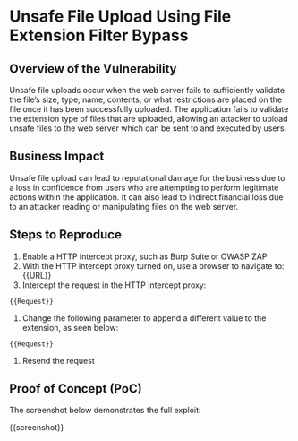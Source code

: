 # Unsafe File Upload Using File Extension Filter Bypass

## Overview of the Vulnerability

Unsafe file uploads occur when the web server fails to sufficiently validate the file’s size, type, name, contents, or what restrictions are placed on the file once it has been successfully uploaded. The application fails to validate the extension type of files that are uploaded, allowing an attacker to upload unsafe files to the web server which can be sent to and executed by users.

## Business Impact

Unsafe file upload can lead to reputational damage for the business due to a loss in confidence from users who are attempting to perform legitimate actions within the application. It can also lead to indirect financial loss due to an attacker reading or manipulating files on the web server.

## Steps to Reproduce

1. Enable a HTTP intercept proxy, such as Burp Suite or OWASP ZAP
1. With the HTTP intercept proxy turned on, use a browser to navigate to: {{URL}}
1. Intercept the request in the HTTP intercept proxy:

```HTTP
{{Request}}
```

1. Change the following parameter to append a different value to the extension, as seen below:

```HTTP
{{Request}}
```

1. Resend the request

## Proof of Concept (PoC)

The screenshot below demonstrates the full exploit:

{{screenshot}}
